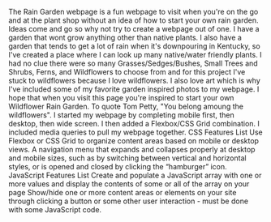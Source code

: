The Rain Garden webpage is a fun webpage to visit when you're on the go and at the plant shop without an idea of how to start your own rain garden. Ideas come and go so why not try to create a webpage out of one. I have a garden that wont grow anything other than native plants. I also have a garden that tends to get a lot of rain when it's downpouring in Kentucky, so I've created a place where I can look up many native/water friendly plants. I had no clue there were so many Grasses/Sedges/Bushes, Small Trees and Shrubs, Ferns, and Wildflowers to choose from and for this project I've stuck to wildflowers because I love wildflowers. I also love art which is why I've included some of my favorite garden inspired photos to my webpage. I hope that when you visit this page you're inspired to start your own Wildflower Rain Garden. To quote Tom Petty, "You belong amoung the wildflowers". 
I started my webpage by completing mobile first, then desktop, then wide screen. I then added a Flexbox/CSS Grid combination. I included media queries to pull my webpage together. 
CSS Features List 
Use Flexbox or CSS Grid to organize content areas based on mobile or desktop views. 
A navigation menu that expands and collapses properly at desktop and mobile sizes, such as by switching between vertical and horizontal styles, or is opened and closed by clicking the “hamburger” icon.
JavaScript Features List 
Create and populate a JavaScript array with one or more values and display the contents of some or all of the array on your page
Show/hide one or more content areas or elements on your site through clicking a button or some other user interaction - must be done with some JavaScript code.


